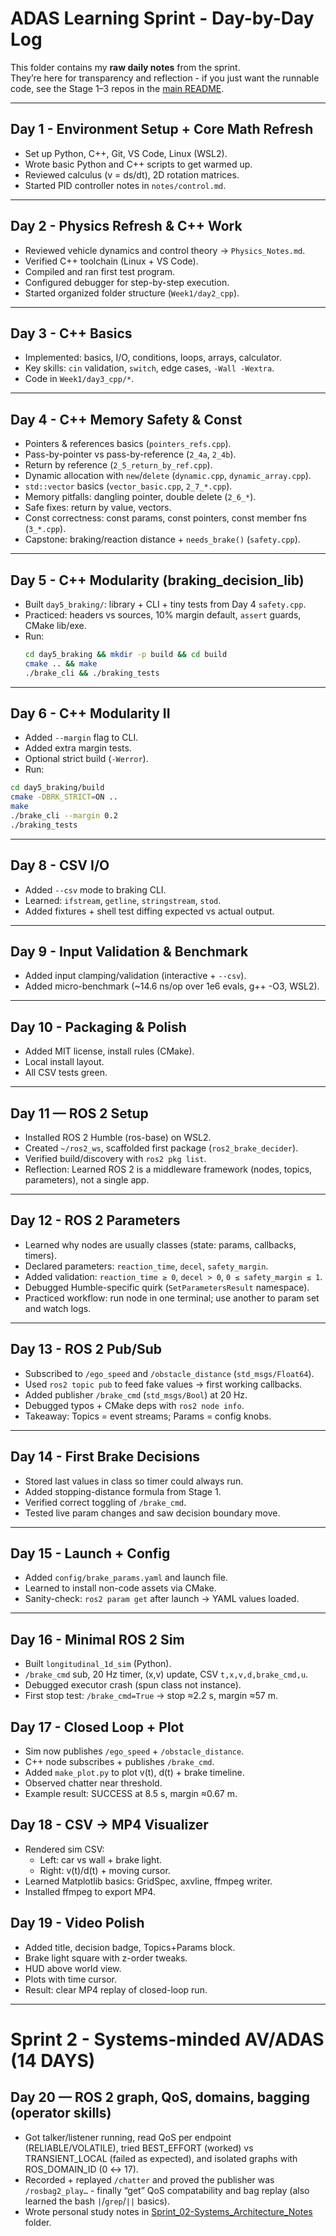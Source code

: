 # ADAS Learning Sprint - Day-by-Day Log

This folder contains my **raw daily notes** from the sprint.  
They’re here for transparency and reflection - if you just want the runnable code, see the Stage 1–3 repos in the [main README](../README.MD).

---

## Day 1 - Environment Setup + Core Math Refresh
- Set up Python, C++, Git, VS Code, Linux (WSL2).
- Wrote basic Python and C++ scripts to get warmed up.
- Reviewed calculus (v = ds/dt), 2D rotation matrices.
- Started PID controller notes in `notes/control.md`.

---

## Day 2 - Physics Refresh & C++ Work
- Reviewed vehicle dynamics and control theory → `Physics_Notes.md`.
- Verified C++ toolchain (Linux + VS Code).
- Compiled and ran first test program.
- Configured debugger for step-by-step execution.
- Started organized folder structure (`Week1/day2_cpp`).

---

## Day 3 - C++ Basics
- Implemented: basics, I/O, conditions, loops, arrays, calculator.
- Key skills: `cin` validation, `switch`, edge cases, `-Wall -Wextra`.
- Code in `Week1/day3_cpp/*`.

---

## Day 4 - C++ Memory Safety & Const
- Pointers & references basics (`pointers_refs.cpp`).
- Pass-by-pointer vs pass-by-reference (`2_4a`, `2_4b`).
- Return by reference (`2_5_return_by_ref.cpp`).
- Dynamic allocation with `new`/`delete` (`dynamic.cpp`, `dynamic_array.cpp`).
- `std::vector` basics (`vector_basic.cpp`, `2_7_*.cpp`).
- Memory pitfalls: dangling pointer, double delete (`2_6_*`).
- Safe fixes: return by value, vectors.
- Const correctness: const params, const pointers, const member fns (`3_*.cpp`).
- Capstone: braking/reaction distance + `needs_brake()` (`safety.cpp`).

---

## Day 5 - C++ Modularity (braking_decision_lib)
- Built `day5_braking/`: library + CLI + tiny tests from Day 4 `safety.cpp`.
- Practiced: headers vs sources, 10% margin default, `assert` guards, CMake lib/exe.
- Run:  
  ```bash
  cd day5_braking && mkdir -p build && cd build
  cmake .. && make
  ./brake_cli && ./braking_tests

---

## Day 6 - C++ Modularity II
- Added `--margin` flag to CLI.
- Added extra margin tests.
- Optional strict build (`-Werror`).
- Run:
```bash
cd day5_braking/build
cmake -DBRK_STRICT=ON ..
make
./brake_cli --margin 0.2
./braking_tests
```

---

## Day 8 - CSV I/O
- Added `--csv` mode to braking CLI.
- Learned: `ifstream`, `getline`, `stringstream`, `stod`.
- Added fixtures + shell test diffing expected vs actual output.

---

## Day 9 - Input Validation & Benchmark
- Added input clamping/validation (interactive + `--csv`).
- Added micro-benchmark (~14.6 ns/op over 1e6 evals, g++ -O3, WSL2).

---

## Day 10 - Packaging & Polish
- Added MIT license, install rules (CMake).
- Local install layout.
- All CSV tests green.

---

## Day 11 — ROS 2 Setup
- Installed ROS 2 Humble (ros-base) on WSL2.
- Created `~/ros2_ws`, scaffolded first package (`ros2_brake_decider`).
- Verified build/discovery with `ros2 pkg list`.
- Reflection: Learned ROS 2 is a middleware framework (nodes, topics, parameters), not a single app.

---

## Day 12 - ROS 2 Parameters
- Learned why nodes are usually classes (state: params, callbacks, timers).
- Declared parameters: `reaction_time`, `decel`, `safety_margin`.
- Added validation: `reaction_time ≥ 0`, `decel > 0`, `0 ≤ safety_margin ≤ 1`.
- Debugged Humble-specific quirk (`SetParametersResult` namespace).
- Practiced workflow: run node in one terminal; use another to param set and watch logs.

---

## Day 13 - ROS 2 Pub/Sub
- Subscribed to `/ego_speed` and `/obstacle_distance` (`std_msgs/Float64`).
- Used `ros2 topic pub` to feed fake values -> first working callbacks.
- Added publisher `/brake_cmd` (`std_msgs/Bool`) at 20 Hz.
- Debugged typos + CMake deps with `ros2 node info`.
- Takeaway: Topics = event streams; Params = config knobs.

---

## Day 14 - First Brake Decisions
- Stored last values in class so timer could always run.
- Added stopping-distance formula from Stage 1.
- Verified correct toggling of `/brake_cmd`.
- Tested live param changes and saw decision boundary move.

---

## Day 15 - Launch + Config
- Added `config/brake_params.yaml` and launch file.
- Learned to install non-code assets via CMake.
- Sanity-check: `ros2 param get` after launch -> YAML values loaded.

---

## Day 16 - Minimal ROS 2 Sim
- Built `longitudinal_1d_sim` (Python).
- `/brake_cmd` sub, 20 Hz timer, (x,v) update, CSV `t,x,v,d,brake_cmd,u`.
- Debugged executor crash (spun class not instance).
- First stop test: `/brake_cmd=True` -> stop ≈2.2 s, margin ≈57 m.

## Day 17 - Closed Loop + Plot
- Sim now publishes `/ego_speed` + `/obstacle_distance`.
- C++ node subscribes + publishes `/brake_cmd`.
- Added `make_plot.py` to plot v(t), d(t) + brake timeline.
- Observed chatter near threshold.
- Example result: SUCCESS at 8.5 s, margin ≈0.67 m.

## Day 18 - CSV → MP4 Visualizer
- Rendered sim CSV:
  - Left: car vs wall + brake light.
  - Right: v(t)/d(t) + moving cursor.
- Learned Matplotlib basics: GridSpec, axvline, ffmpeg writer.
- Installed ffmpeg to export MP4.

## Day 19 - Video Polish
- Added title, decision badge, Topics+Params block.
- Brake light square with z-order tweaks.
- HUD above world view.
- Plots with time cursor.
- Result: clear MP4 replay of closed-loop run.

---

# Sprint 2 - Systems-minded AV/ADAS (14 DAYS)
## Day 20 — ROS 2 graph, QoS, domains, bagging (operator skills)
- Got talker/listener running, read QoS per endpoint (RELIABLE/VOLATILE), tried BEST_EFFORT (worked) vs TRANSIENT_LOCAL (failed as expected), and isolated graphs with ROS_DOMAIN_ID (0 ↔ 17).  
- Recorded + replayed `/chatter` and proved the publisher was `/rosbag2_play…` - finally “get” QoS compatability and bag replay (also learned the bash `|`/`grep`/`||` basics).
- Wrote personal study notes in [Sprint_02-Systems_Architecture_Notes](https://github.com/IvanMcCauley/Adas_Learning_Sprint/tree/main/Sprint_02-Systems_Architecture_Notes) folder.
